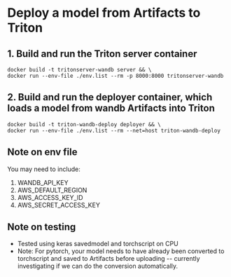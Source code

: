 # Deploy a model from Artifacts to Triton

## 1. Build and run the Triton server container
```
docker build -t tritonserver-wandb server && \
docker run --env-file ./env.list --rm -p 8000:8000 tritonserver-wandb
```

## 2. Build and run the deployer container, which loads a model from wandb Artifacts into Triton
```
docker build -t triton-wandb-deploy deployer && \
docker run --env-file ./env.list --rm --net=host triton-wandb-deploy
```

## Note on env file
You may need to include:
1. WANDB_API_KEY
2. AWS_DEFAULT_REGION
3. AWS_ACCESS_KEY_ID
4. AWS_SECRET_ACCESS_KEY

## Note on testing
- Tested using keras savedmodel and torchscript on CPU
- Note: For pytorch, your model needs to have already been converted to torchscript and saved to Artifacts before uploading -- currently investigating if we can do the conversion automatically.
